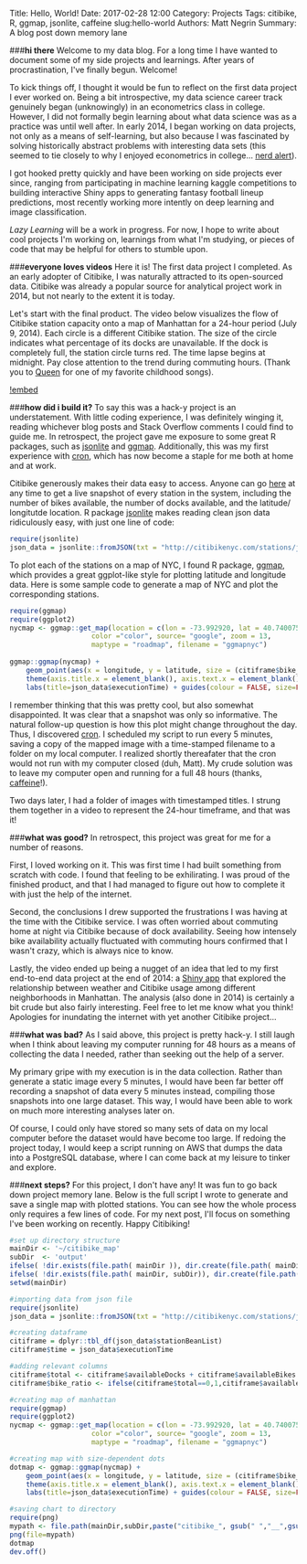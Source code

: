 Title: Hello, World!
Date: 2017-02-28 12:00
Category: Projects
Tags: citibike, R, ggmap, jsonlite, caffeine
slug:hello-world
Authors: Matt Negrin
Summary: A blog post down memory lane
 
 
 
###**hi there**
Welcome to my data blog. For a long time I have wanted to document some of my side projects and learnings. After years of procrastination, I've finally begun. Welcome!  
 
To kick things off, I thought it would be fun to reflect on the first data project I ever worked on. Being a bit introspective, my data science career track genuinely began (unknowingly) in an econometrics class in college. However, I did not formally begin learning about what data science was as a practice was until well after. In early 2014, I began working on data projects, not only as a means of self-learning, but also because I was fascinated by solving historically abstract problems with interesting data sets (this seemed to tie closely to why I enjoyed econometrics in college... <a href="https://media.giphy.com/media/yODVOeMxWBwBO/giphy.gif" target="_blank">nerd alert</a>).  
 
I got hooked pretty quickly and have been working on side projects ever since, ranging from participating in machine learning kaggle competitions to building interactive Shiny apps to generating fantasy football lineup predictions, most recently working more intently on deep learning and image classification.  

*Lazy Learning* will be a work in progress. For now, I hope to write about cool projects I'm working on, learnings from what I'm studying, or pieces of code that may be helpful for others to stumble upon.  
 
 
###**everyone loves videos**
Here it is! The first data project I completed. As an early adopter of Citibike, I was naturally attracted to its open-sourced data. Citibike was already a popular source for analytical project work in 2014, but not nearly to the extent it is today.  
 
Let's start with the final product. The video below visualizes the flow of Citibike station capacity onto a map of Manhattan for a 24-hour period (July 9, 2014). Each circle is a different Citibike station. The size of the circle indicates what percentage of its docks are unavailable. If the dock is completely full, the station circle turns red. The time lapse begins at midnight. Pay close attention to the trend during commuting hours. (Thank you to <a href="http://www.queenonline.com/" target="_blank">Queen</a> for one of my favorite childhood songs).
 
[!embed](http://www.youtube.com/watch?v=QxiTnqGxnZg)
 
 
 
###**how did i build it?**
To say this was a hack-y project is an understatement. With little coding experience, I was definitely winging it, reading whichever blog posts and Stack Overflow comments I could find to guide me. In retrospect, the project gave me exposure to some great R packages, such as <a href="https://cran.r-project.org/web/packages/jsonlite/jsonlite.pdf" target="_blank">jsonlite</a> and <a href="https://cran.r-project.org/web/packages/ggmap/ggmap.pdf" target="_blank">ggmap</a>. Additionally, this was my first experience with <a href="http://crontab.org/" target="_blank">cron</a>, which has now become a staple for me both at home and at work.  
 
 
Citibike generously makes their data easy to access. Anyone can go <a href="http://citibikenyc.com/stations/json" target="_blank">here</a> at any time to get a live snapshot of every station in the system, including the number of bikes available, the number of docks available, and the latitude/ longitutde location. R package <a href="https://cran.r-project.org/web/packages/jsonlite/jsonlite.pdf" target="_blank">jsonlite</a> makes reading clean json data ridiculously easy, with just one line of code:  
 
```r
require(jsonlite)
json_data = jsonlite::fromJSON(txt = "http://citibikenyc.com/stations/json")
```
 
To plot each of the stations on a map of NYC, I found R package, <a href="https://cran.r-project.org/web/packages/ggmap/ggmap.pdf" target="_blank">ggmap</a>, which provides a great ggplot-like style for plotting latitude and longitude data. 
Here is some sample code to generate a map of NYC and plot the corresponding stations.  
 
```r
require(ggmap)  
require(ggplot2)  
nycmap <- ggmap::get_map(location = c(lon = -73.992920, lat = 40.740075), 
                    color ="color", source= "google", zoom = 13, 
                    maptype = "roadmap", filename = "ggmapnyc")
 
ggmap::ggmap(nycmap) +  
    geom_point(aes(x = longitude, y = latitude, size = (citiframe$bike_ratio)*7), colour = ifelse(citiframe$bike_ratio==1, 'red', 'green4'),  data = citiframe) +  
    theme(axis.title.x = element_blank(), axis.text.x = element_blank(), axis.title.y = element_blank(), axis.text.y = element_blank(), title  = element_text(face="bold", size=20)) +  
    labs(title=json_data$executionTime) + guides(colour = FALSE, size=FALSE)
```
 
I remember thinking that this was pretty cool, but also somewhat disappointed. It was clear that a snapshot was only so informative. The natural follow-up question is how this plot might change throughout the day. Thus, I discovered <a href="http://crontab.org/" target="_blank">cron</a>. I scheduled my script to run every 5 minutes, saving a copy of the mapped image with a time-stamped filename to a folder on my local computer. I realized shortly thereafater that the cron would not run with my computer closed (duh, Matt). My crude solution was to leave my computer open and running for a full 48 hours (thanks, <a href="http://lightheadsw.com/caffeine/" target="_blank">caffeine</a>!).  
 
Two days later, I had a folder of images with timestamped titles. I strung them together in a video to represent the 24-hour timeframe, and that was it!  
 
 
###**what was good?**
In retrospect, this project was great for me for a number of reasons.  
  
First, I loved working on it. This was first time I had built something from scratch with code. I found that feeling to be exhilirating. I was proud of the finished product, and that I had managed to figure out how to complete it with just the help of the internet.  
 
Second, the conclusions I drew supported the frustrations I was having at the time with the Citibike service. I was often worried about commuting home at night via Citibike because of dock availability. Seeing how intensely bike availability actually fluctuated with commuting hours confirmed that I wasn't crazy, which is always nice to know.  
  
Lastly, the video ended up being a nugget of an idea that led to my first end-to-end data project at the end of 2014: a <a href="" target="_blank"></a>[Shiny app](https://mattnegrin.shinyapps.io/citibike/) that explored the relationship between weather and Citibike usage among different neighborhoods in Manhattan. The analysis (also done in 2014) is certainly a bit crude but also fairly interesting. Feel free to let me know what you think! Apologies for inundating the internet with yet another Citibike project...  
  
 
###**what was bad?**
As I said above, this project is pretty hack-y. I still laugh when I think about leaving my computer running for 48 hours as a means of collecting the data I needed, rather than seeking out the help of a server.  
 
My primary gripe with my execution is in the data collection. Rather than generate a static image every 5 minutes, I would have been far better off recording a snapshot of data every 5 minutes instead, compiling those snapshots into one large dataset. This way, I would have been able to work on much more interesting analyses later on.  
 
Of course, I could only have stored so many sets of data on my local computer before the dataset would have become too large. If redoing the project today, I would keep a script running on AWS that dumps the data into a PostgreSQL database, where I can come back at my leisure to tinker and explore.  
 
 
###**next steps?**
For this project, I don't have any! It was fun to go back down project memory lane. Below is the full script I wrote to generate and save a single map with plotted stations. You can see how the whole process only requires a few lines of code. For my next post, I'll focus on something I've been working on recently. Happy Citibiking!  
 
```r
#set up directory structure
mainDir <- '~/citibike_map'
subDir  <- 'output'
ifelse( !dir.exists(file.path( mainDir )), dir.create(file.path( mainDir )), FALSE)
ifelse( !dir.exists(file.path( mainDir, subDir)), dir.create(file.path( mainDir, subDir )), FALSE)
setwd(mainDir)

#importing data from json file
require(jsonlite)
json_data = jsonlite::fromJSON(txt = "http://citibikenyc.com/stations/json")

#creating dataframe
citiframe = dplyr::tbl_df(json_data$stationBeanList)
citiframe$time = json_data$executionTime

#adding relevant columns
citiframe$total <- citiframe$availableDocks + citiframe$availableBikes
citiframe$bike_ratio <- ifelse(citiframe$total==0,1,citiframe$availableBikes / citiframe$total)

#creating map of manhattan
require(ggmap)
require(ggplot2)
nycmap <- ggmap::get_map(location = c(lon = -73.992920, lat = 40.740075), 
                    color ="color", source= "google", zoom = 13, 
                    maptype = "roadmap", filename = "ggmapnyc")

#creating map with size-dependent dots
dotmap <- ggmap::ggmap(nycmap) + 
    geom_point(aes(x = longitude, y = latitude, size = (citiframe$bike_ratio)*7), colour = ifelse(citiframe$bike_ratio==1, 'red', 'green4'), data = citiframe) + 
    theme(axis.title.x = element_blank(), axis.text.x = element_blank(), axis.title.y = element_blank(), axis.text.y = element_blank(), title = element_text(face="bold", size=20)) +
    labs(title=json_data$executionTime) + guides(colour = FALSE, size=FALSE)

#saving chart to directory
require(png)
mypath <- file.path(mainDir,subDir,paste("citibike_", gsub(" ","__",gsub(":","_",json_data$executionTime)), ".png", sep = ""))
png(file=mypath)
dotmap
dev.off()
```
